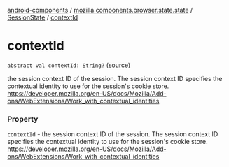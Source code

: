 [android-components](../../index.md) / [mozilla.components.browser.state.state](../index.md) / [SessionState](index.md) / [contextId](./context-id.md)

# contextId

`abstract val contextId: `[`String`](https://kotlinlang.org/api/latest/jvm/stdlib/kotlin/-string/index.html)`?` [(source)](https://github.com/mozilla-mobile/android-components/blob/master/components/browser/state/src/main/java/mozilla/components/browser/state/state/SessionState.kt#L26)

the session context ID of the session. The session context ID specifies the
contextual identity to use for the session's cookie store.
https://developer.mozilla.org/en-US/docs/Mozilla/Add-ons/WebExtensions/Work_with_contextual_identities

### Property

`contextId` - the session context ID of the session. The session context ID specifies the
contextual identity to use for the session's cookie store.
https://developer.mozilla.org/en-US/docs/Mozilla/Add-ons/WebExtensions/Work_with_contextual_identities